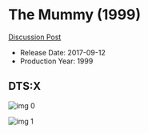 # The Mummy (1999)

[Discussion Post](https://www.avsforum.com/threads/bass-eq-for-filtered-movies.2995212/post-57027324)

* Release Date: 2017-09-12
* Production Year: 1999

## DTS:X

![img 0](https://i.imgur.com/t4AcmiE.jpg)

![img 1](https://i.imgur.com/sioHgxK.jpg)

